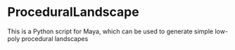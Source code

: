 # ProceduralLandscape

This is a Python script for Maya, which can be used to generate simple low-poly procedural landscapes
